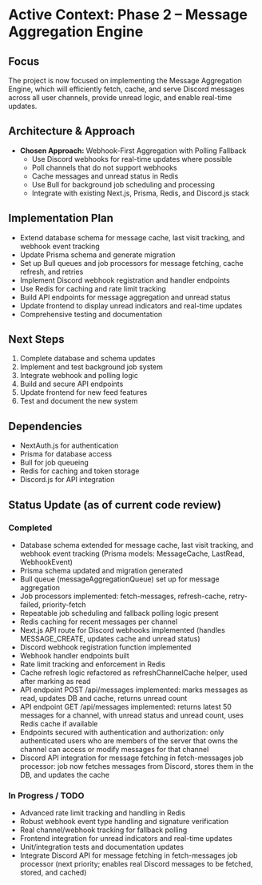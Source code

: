 # Active Context: Phase 2 – Message Aggregation Engine

## Focus

The project is now focused on implementing the Message Aggregation Engine, which will efficiently fetch, cache, and serve Discord messages across all user channels, provide unread logic, and enable real-time updates.

## Architecture & Approach

- **Chosen Approach:** Webhook-First Aggregation with Polling Fallback
  - Use Discord webhooks for real-time updates where possible
  - Poll channels that do not support webhooks
  - Cache messages and unread status in Redis
  - Use Bull for background job scheduling and processing
  - Integrate with existing Next.js, Prisma, Redis, and Discord.js stack

## Implementation Plan

- Extend database schema for message cache, last visit tracking, and webhook event tracking
- Update Prisma schema and generate migration
- Set up Bull queues and job processors for message fetching, cache refresh, and retries
- Implement Discord webhook registration and handler endpoints
- Use Redis for caching and rate limit tracking
- Build API endpoints for message aggregation and unread status
- Update frontend to display unread indicators and real-time updates
- Comprehensive testing and documentation

## Next Steps

1. Complete database and schema updates
2. Implement and test background job system
3. Integrate webhook and polling logic
4. Build and secure API endpoints
5. Update frontend for new feed features
6. Test and document the new system

## Dependencies

- NextAuth.js for authentication
- Prisma for database access
- Bull for job queueing
- Redis for caching and token storage
- Discord.js for API integration

## Status Update (as of current code review)

### Completed

- Database schema extended for message cache, last visit tracking, and webhook event tracking (Prisma models: MessageCache, LastRead, WebhookEvent)
- Prisma schema updated and migration generated
- Bull queue (messageAggregationQueue) set up for message aggregation
- Job processors implemented: fetch-messages, refresh-cache, retry-failed, priority-fetch
- Repeatable job scheduling and fallback polling logic present
- Redis caching for recent messages per channel
- Next.js API route for Discord webhooks implemented (handles MESSAGE_CREATE, updates cache and unread status)
- Discord webhook registration function implemented
- Webhook handler endpoints built
- Rate limit tracking and enforcement in Redis
- Cache refresh logic refactored as refreshChannelCache helper, used after marking as read
- API endpoint POST /api/messages implemented: marks messages as read, updates DB and cache, returns unread count
- API endpoint GET /api/messages implemented: returns latest 50 messages for a channel, with unread status and unread count, uses Redis cache if available
- Endpoints secured with authentication and authorization: only authenticated users who are members of the server that owns the channel can access or modify messages for that channel
- Discord API integration for message fetching in fetch-messages job processor: job now fetches messages from Discord, stores them in the DB, and updates the cache

### In Progress / TODO

- Advanced rate limit tracking and handling in Redis
- Robust webhook event type handling and signature verification
- Real channel/webhook tracking for fallback polling
- Frontend integration for unread indicators and real-time updates
- Unit/integration tests and documentation updates
- Integrate Discord API for message fetching in fetch-messages job processor (next priority; enables real Discord messages to be fetched, stored, and cached)
